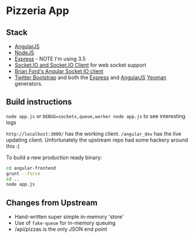 # Pizzeria App

## Stack

* [AngularJS](http://angularjs.org)
* [NodeJS](http://nodejs.org)
* [Express](http://expressjs.com) - NOTE I'm using 3.5
* [Socket.IO and Socket.IO Client](http://socket.io) for web socket
  support
* [Brian Ford's Angular Socket IO
  client](https://github.com/btford/angular-socket-io)
* [Twitter Bootstrap](http://getbootstrap.com) and both the
  [Express](https://www.npmjs.org/package/generator-express) and
  [AngularJS](https://www.npmjs.org/package/generator-angular) [Yeoman](http://yeoman.io) generators.

## Build instructions

`node app.js` or `DEBUG=sockets,queue,worker node app.js` to see interesting logs

`http://localhost:3000/` has the working client. `/angular_dev` has the live updating client. Unfortunately the upstream repo had some hackery around this :(

To build a new production ready binary:

```bash
cd angular-frontend
grunt --force
cd ..
node app.js
```
## Changes from Upstream

* Hand-written super simple in-memory 'store'
* Use of `fake-queue` for in-memory queuing
* /api/pizzas is the only JSON end point